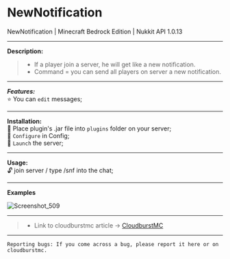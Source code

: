 # NewNotification
NewNotification | Minecraft Bedrock Edition | Nukkit API 1.0.13

---
**Description:**<br />

> * If a player join a server, he will get like a new notification.
> * Command = you can send all players on server a new notification.

---

***Features:***<br />
:star: You can `edit` messages;<br />

---

**Installation:**<br />
:black_square_button: Place plugin's .jar file into `plugins` folder on your server;<br />
:black_square_button: `Configure` in Config;<br />
:black_square_button: `Launch` the server;<br />

---

**Usage:**<br />
:unlock: join server / type /snf into the chat;<br />

---

**Examples**

![Screenshot_509](https://user-images.githubusercontent.com/86683320/173867137-3fbf4c2f-6ab0-4ed7-b303-390c4f35d1b1.png)

---

> * Link to cloudburstmc article -> [CloudburstMC](https://cloudburstmc.org/resources/effectsgui.800/)

---

```
Reporting bugs: If you come across a bug, please report it here or on cloudburstmc.
```
